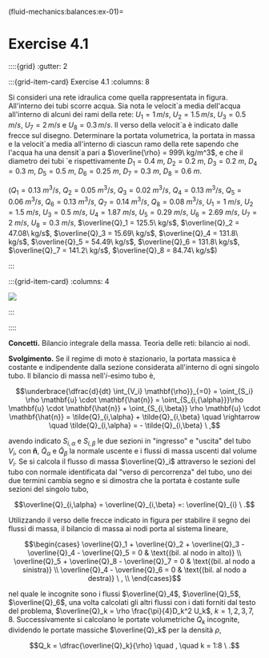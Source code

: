 (fluid-mechanics:balances:ex-01)=
# Exercise 4.1

::::{grid}
:gutter: 2

:::{grid-item-card} Exercise 4.1
:columns: 8

Si consideri  una rete idraulica come quella rappresentata in figura.
All'interno dei tubi scorre acqua. Sia nota le velocit\`a media
dell'acqua all'interno di alcuni dei rami della rete: 
$U_1 = 1\, m/s$, $U_2 = 1.5\, m/s$, $U_3 = 0.5\, m/s$,
$U_7 = 2\, m/s$ e $U_8 = 0.3\, m/s$. 
Il verso della velocit\`a è indicato dalle frecce 
sul disegno.
Determinare la portata volumetrica, la portata in massa e la velocit\`a
media all'interno di ciascun ramo della rete 
sapendo che l'acqua ha una densit\`a pari a $\overline{\rho} = 999\ kg/m^3$,
e che il diametro dei tubi \`e rispettivamente $D_1=0.4\ m$, 
$D_2=0.2\ m$, $D_3=0.2\ m$, $D_4=0.3\ m$, $D_5=0.5\ m$,
$D_6=0.25\ m$, $D_7=0.3\ m$, $D_8=0.6\ m$.

($Q_1 = 0.13\ m^3/s$, $Q_2 = 0.05\ m^3/s$, $Q_3 = 0.02\  m^3/s$, 
 $Q_4 = 0.13\ m^3/s$, $Q_5 = 0.06\ m^3/s$, $Q_6 = 0.13\  m^3/s$, 
 $Q_7 = 0.14\ m^3/s$, $Q_8 = 0.08\ m^3/s$,
 $U_1 = 1   \ m/s$, $U_2 = 1.5\  m/s$, $U_3 = 0.5\   m/s$, 
 $U_4 = 1.87\ m/s$, $U_5 = 0.29\ m/s$, $U_6 = 2.69\  m/s$, 
 $U_7 = 2   \ m/s$, $U_8 = 0.3\  m/s$,
 $\overline{Q}_1 = 125.5\  kg/s$, $\overline{Q}_2 = 47.08\  kg/s$,
 $\overline{Q}_3 = 15.69\  kg/s$, 
 $\overline{Q}_4 = 131.8\  kg/s$, $\overline{Q}_5 = 54.49\  kg/s$,
 $\overline{Q}_6 = 131.8\  kg/s$, 
 $\overline{Q}_7 = 141.2\  kg/s$, $\overline{Q}_8 = 84.74\  kg/s$)

:::

:::{grid-item-card}
:columns: 4

![](../../fig/rete.png)

:::

::::

**Concetti.** Bilancio integrale della massa. Teoria delle reti: bilancio ai nodi.

**Svolgimento.** Se il regime di moto è stazionario, la portata massica è costante e
indipendente dalla sezione considerata all'interno di ogni singolo tubo.
Il bilancio di massa nell'$i$-esimo tubo è,

$$\underbrace{\dfrac{d}{dt} \int_{V_i} \mathbf{\rho}}_{=0} = \oint_{S_i} \rho \mathbf{u} \cdot \mathbf{\hat{n}} = \oint_{S_{i,{\alpha}}}\rho \mathbf{u} \cdot \mathbf{\hat{n}} + \oint_{S_{i,\beta}} \rho \mathbf{u} \cdot \mathbf{\hat{n}} = \tilde{Q}_{i,\alpha} + \tilde{Q}_{i,\beta} \quad \rightarrow \quad \tilde{Q}_{i,\alpha} = -  \tilde{Q}_{i,\beta} \ ,$$

avendo indicato $S_{i,{\alpha}}$ e $S_{i,{\beta}}$ le due sezioni in
"ingresso" e "uscita" del tubo $V_i$, con $\mathbf{\hat{n}}$,
$\tilde{Q}_{\alpha}$ e $\tilde{Q}_{\beta}$ la normale uscente e i flussi
di massa uscenti dal volume $V_i$. Se si calcola il flusso di massa
$\overline{Q}_i$ attraverso le sezioni del tubo con normale identificata
dal "verso di percorrenza" del tubo, uno dei due termini cambia segno e
si dimostra che la portata è costante sulle sezioni del singolo tubo,

$$\overline{Q}_{i,\alpha} = \overline{Q}_{i,\beta} =: \overline{Q}_{i} \ .$$

Utilizzando il verso delle frecce indicato in figura per stabilire il
segno dei flussi di massa, il bilancio di massa ai nodi porta al sistema
lineare,

$$\begin{cases}
   \overline{Q}_1 + \overline{Q}_2 + \overline{Q}_3 - \overline{Q}_4 - \overline{Q}_5 = 0 & \text{(bil. al nodo in alto)} \\
   \overline{Q}_5 + \overline{Q}_8 - \overline{Q}_7 = 0 & \text{(bil. al nodo a sinistra)} \\
   \overline{Q}_4 - \overline{Q}_6 = 0 & \text{(bil. al nodo a destra)} \ , \\
 \end{cases}$$ 

 nel quale le incognite sono i flussi $\overline{Q}_4$,
$\overline{Q}_5$, $\overline{Q}_6$, una volta calcolati gli altri flussi
con i dati forniti dal testo del problema,
$\overline{Q}_k = \rho \frac{\pi}{4}D_k^2 U_k$, $k=1,2,3,7,8$.
Successivamente si calcolano le portate volumetriche $Q_k$ incognite,
dividendo le portate massiche $\overline{Q}_k$ per la densità $\rho$,

$$Q_k = \dfrac{\overline{Q}_k}{\rho} \quad , \quad k = 1:8 \ .$$
